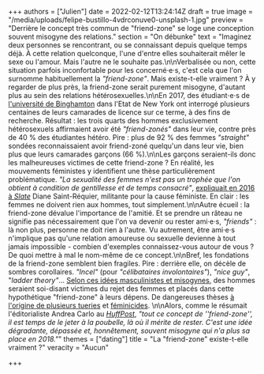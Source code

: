 +++
authors = ["Julien"]
date = 2022-02-12T13:24:14Z
draft = true
image = "/media/uploads/felipe-bustillo-4vdrconuve0-unsplash-1.jpg"
preview = "Derrière le concept très commun de \"friend-zone\" se loge une conception souvent misogyne des relations."
section = "On débunke"
text = "Imaginez deux personnes se rencontrant, ou se connaissant depuis quelque temps déjà. À cette relation quelconque, l'une d'entre elles souhaiterait mêler le sexe ou l'amour. Mais l'autre ne le souhaite pas.\n\nVerbalisée ou non, cette situation parfois inconfortable pour les concerné·e·s, c'est cela que l'on surnomme habituellement la _\"friend-zone\"_. Mais existe-t-elle vraiment ? À y regarder de plus près, la friend-zone serait purement misogyne, d'autant plus au sein des relations hétérosexuelles.\n\nEn 2017, des étudiant⋅e⋅s de [l'université de Binghamton](https://orb.binghamton.edu/cgi/viewcontent.cgi?article=1003&context=research_days_posters) dans l'Etat de New York ont interrogé plusieurs centaines de leurs camarades de licence sur ce terme, à des fins de recherche. Résultat : les trois quarts des hommes exclusivement hétérosexuels affirmaient avoir été _\"friend-zonés\"_ dans leur vie, contre près de 40 % des étudiantes hétéro. Pire : plus de 92 % des femmes _\"straight\"_ sondées reconnaissaient avoir friend-zoné quelqu'un dans leur vie, bien plus que leurs camarades garçons (66 %).\n\nLes garçons seraient-ils donc les malheureuses victimes de cette friend-zone ? En réalité, les mouvements féministes y identifient une thèse particulièrement problématique. _\"La sexualité des femmes n'est pas un trophée que l'on obtient à condition de gentillesse et de temps consacré\"_, [expliquait en 2016 à _Slate_](http://www.slate.fr/story/123695/lfriendzone-sexiste) Diane Saint-Réquier, militante pour la cause féministe. En clair : les femmes ne doivent rien aux hommes, tout simplement.\n\nAutre écueil : la friend-zone dévalue l'importance de l'amitié. Et se prendre un râteau ne signifie pas nécessairement que l'on va devenir ou rester ami·e·s, _\"friends\"_ : là non plus, personne ne doit rien à l'autre. Vu autrement, être ami·e·s n'implique pas qu'une relation amoureuse ou sexuelle devienne à tout jamais impossible - combien d'exemples connaissez-vous autour de vous ? De quoi mettre à mal le nom-même de ce concept.\n\nBref, les fondations de la friend-zone semblent bien fragiles. Pire : derrière elle, on décèle de sombres corollaires. _\"Incel\"_ (pour _\"célibataires involontaires\"_), _\"nice guy\"_, \"_ladder theory\"_... [Selon ces idées masculinistes et misogynes](https://www.numerama.com/politique/350463-ce-que-le-vocabulaire-des-masculinistes-montre-de-leur-ideologie.html), des hommes seraient soi-disant victimes du rejet des femmes et placés dans cette hypothétique \"friend-zone\" à leurs dépens. De dangereuses thèses [à l'origine de plusieurs tueries](https://www.lemonde.fr/pixels/article/2018/04/24/attaque-de-toronto-qui-sont-les-incels-ce-groupe-de-celibataires-auquel-se-refere-le-suspect_5290048_4408996.html) et [féminicides](https://ici.radio-canada.ca/nouvelle/1844611/polytechnique-antifeminisme-melissa-blais-lutte-femmes-violence). \n\nAlors, comme le résumait l'éditorialiste Andrea Carlo au [_HuffPost_](https://www.huffingtonpost.co.uk/entry/friend-zone_uk_5bf7e5fde4b0589e5006f124), _\"tout ce concept de ''friend-zone'', il est temps de le jeter à la poubelle, là où il mérite de rester. C'est une idée dégradante, dépassée et, honnêtement, souvent misogyne qui n'a plus sa place en 2018.\"_"
themes = ["dating"]
title = "La \"friend-zone\" existe-t-elle vraiment ?"
veracity = "Aucun"

+++
